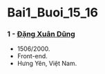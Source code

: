 # Bai1_Buoi_15_16

 ### 1 - [Đặng Xuân Dũng](https://github.com/Tran-Quyen/)
+ 1506/2000.
+ Front-end.
+ Hưng Yên, Việt Nam.